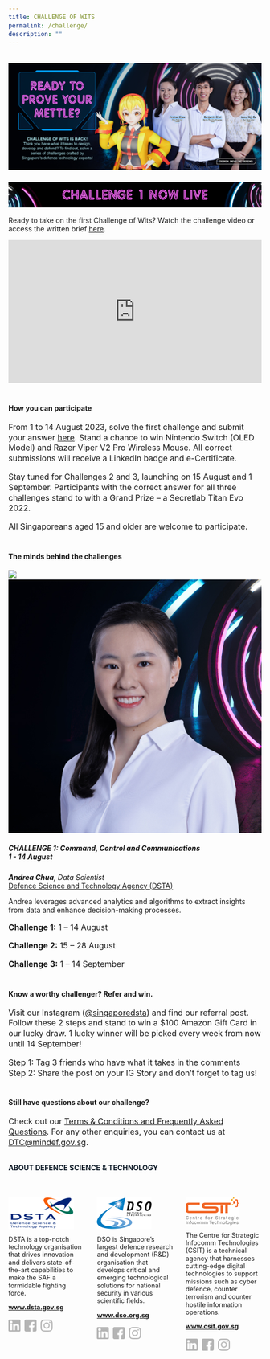```yaml
---
title: CHALLENGE OF WITS
permalink: /challenge/
description: ""
---
```

<style>
	
	.embed-container 
	{ position: relative; padding-bottom: 56.25%; height: 0; overflow: hidden; max-width: 100%; } 
	.embed-container iframe, .embed-container object, .embed-container embed { position: absolute; top: 0; left: 0; width: 100%; height: 100%; }
	
	a[target="_blank"]:after,.float-buttons{
	display:none;}
	

	.join-benefits,.d-flex{
	display:flex!important;
	}
	
	.mt-60{
	margin-top:60px!important;}
	
		.mt-40{
	margin-top:40px!important;}
	
			.mt-20{
	margin-top:20px!important;}
	
				.mt-0{
	margin-top:0px!important;}
	
	p.cta-text{
	font-size:0.8rem;
	line-height:1.3}
	
	p.challenge-text{
		font-size:1rem;
	line-height:1.3}
	
	.self-center{
	align-self:center;}
	
		.bold{
	font-weight:bold;
	}


	@media only screen and (min-width:768px){
	
	.mr-16{
	margin-right:16px;}
	
	.col-6{
	width:50%!important;
	}
	
	.col-8{
	width:66.6%!important;
	}
	
	.col-4{
	width:33.3%!important;
	}
	
	
	
	
	.join-benefits img{
		display:flex;
	width:50%;
	}
	}

	@media only screen and (max-width:767px){
	.join-benefits,.flex-column{
	flex-direction:column;

	}
	
	.mt-sm-12{
	margin-top:12px!important;}
	}
	
	.center {

		text-align: center;
		justify-content: center;
		aspect-ratio: 16 / 9;
		width: 100%;
		
	}

	.youtube-video {
	  
	}
	
</style>

<img src="/images/DTC Challenge_KV_Final.jpg" class="mt-20"/>

<img src="/images/challenge_banner_1.jpg" class="mt-20"/>
<p>
	Ready to take on the first Challenge of Wits? Watch the challenge video or access the written brief <a href="https://www.?????/" target="_blank">here</a>.
</p>

<div class="center">
	<iframe class="center"  src='https://www.youtube.com/embed/quAH8enjA28' frameborder='0' allowfullscreen></iframe>
</div>
<h4 class="mt-40 bold">
	How you can participate
</h4>
<p class="challenge-text">
	From 1 to 14 August 2023, solve the first challenge and submit your answer <a href="https://www.?????/" target="_blank">here</a>.  Stand a chance to win Nintendo Switch (OLED Model) and Razer Viper V2 Pro Wireless Mouse. All correct submissions will receive a LinkedIn badge and e-Certificate.
</p>
<p class="challenge-text">
	Stay tuned for Challenges 2 and 3, launching on 15 August and 1 September. Participants with the correct answer for all three challenges stand to with a Grand Prize – a Secretlab Titan Evo 2022.
</p>
<p class="challenge-text">
	All Singaporeans aged 15 and older are welcome to participate.
</p>

<h4 class="mt-40 bold">
	The minds behind the challenges
</h4>
<div class="row">
	<div class="col-lg-2 col-md-2"><img src="img/c1.png"></div>   <img src="/images/DTC_profile_Andrea.jpg" style=""/>
	<div class="col-lg-10 col-md-10">
		<div class="row">
			<div class="col-lg-12">
				<h5 class="challenge">CHALLENGE 1: Command, Control and Communications <br/> 1 - 14 August </h5>
			</div>
		</div>
		<div class="row">
			<div class="col-lg-12">
				<i><b>Andrea Chua</b>, Data Scientist</i>
			</div>
		</div>
		<div class="row agency">
			<div class="col-lg-12">
			<a href="https://www.dsta.gov.sg/home" target="_blank">Defence Science and Technology Agency (DSTA)</a> 
			</div>
		</div>
		<div class="row">
			<div class="col-lg-12">
			<p> Andrea leverages advanced analytics and algorithms to extract insights from data and enhance decision-making processes.</p>
			</div>
		</div>
	</div>
</div>

<p class="challenge-text">
	<strong>Challenge 1:</strong> 1 – 14 August
</p>	
<p class="challenge-text">
	<strong>Challenge 2:</strong> 15 – 28 August
</p>
<p class="challenge-text">
	<strong>Challenge 3:</strong> 1 – 14 September
</p>

<h4 class="mt-40 bold">
	Know a worthy challenger? Refer and win.
</h4>
<p class="challenge-text">
	Visit our Instagram (<a href="https://www.instagram.com/singaporedsta/" target="_blank">@singaporedsta</a>) and find our referral post. Follow these 2 steps and stand to win a $100 Amazon Gift Card in our lucky draw. 1 lucky winner will be picked every week from now until 14 September!
</p>
<p class="challenge-text">
	Step 1: Tag 3 friends who have what it takes in the comments <br/>
	Step 2: Share the post on your IG Story and don’t forget to tag us!
</p>

<h4 class="mt-40 bold">
	Still have questions about our challenge?
</h4>

<p class="challenge-text">
	Check out our <a href="https://www.dtcareers.gov.sg/terms-conditions-and-frequently-asked-questions" target="_blank">Terms & Conditions and Frequently Asked Questions</a>. For any other enquiries, you can contact us at <a href="mailto:DTC@mindef.gov.sg" target="_blank">DTC@mindef.gov.sg</a>. 
</p>

<h4  style="font-weight:bold;margin-top:2rem;color:#0C1926;">ABOUT DEFENCE SCIENCE & TECHNOLOGY</h4>

<style>
	.dst-3-col{display:flex;justify-content:space-between;}
	.dst-col{display:flex;width:30%;flex-direction:column;}
	.dst-col img{
	width:fit-content;
	margin:2rem 0 0 0;
	}
	
	@media (max-width:767px){
	.dst-3-col{
		flex-direction:column;
	}
	
	.dst-col{
	width:100%;}
	}
	
	.social-icon{
	width:24px;
	height:24px;}
	
	.dst-3-col p, .dst-3-col a{
	font-size:0.8rem;line-height:1.2;
	}
	
	.dst-3-col a{
	font-weight:bold;
	}
	
	a.site-url{
	margin:0;
	}
	
	img.social-icon{
	margin-top:1rem;}
	
	.social{
	display:flex;}
	
	.social > a{
	margin:0 8px 0 0;
	}

	.left-half {
	  background-color: #ff9e2c;
	  position: absolute;
	  left: 0px;
	  width: 50%;
	}
	
	.right-half {
	  background-color: #b6701e;
	  position: absolute;
	  right: 0px;
	  width: 50%;
	}
	
</style>

<div class="dst-3-col">
	<div class="dst-col">
		<img src="/images/dsta-logo-DTCareers.png" style=""/>
			<p >DSTA is a top-notch technology organisation that drives innovation and delivers state-of-the-art capabilities to make the SAF a formidable fighting force.</p>
			<a href="https://www.dsta.gov.sg/home" target="_blank" class="site-url">www.dsta.gov.sg</a>
		<div class="social">
			<a href="https://www.linkedin.com/company/dsta/" target="_blank">
				<img src="/images/icons/linkedin.svg" class="social-icon" />
			</a>
			<a href="https://www.facebook.com/SingaporeDSTA" target="_blank">
				<img src="/images/icons/facebook.svg" class="social-icon" />
			</a>
			<a href="https://www.instagram.com/singaporedsta" target="_blank">
				<img src="/images/icons/instagram.svg" class="social-icon" />
			</a>
		</div>
	</div>
	<div class="dst-col">
		<img src="/images/dso-logo.png" style=""/>
			<p>DSO is Singapore’s largest defence research and development (R&D) organisation that develops critical and emerging technological solutions for national security in various scientific fields. 
</p>
			<a href="https://www.dso.org.sg" class="site-url" target="_blank">www.dso.org.sg</a>
		<div class="social">
			<a href="https://www.linkedin.com/company/dso-national-laboratories" target="_blank">
				<img src="/images/icons/linkedin.svg" class="social-icon" />
			</a>
			<a href="https://www.facebook.com/dso.sg/" target="_blank">
				<img src="/images/icons/facebook.svg" class="social-icon" />
			</a>
			<a href="https://www.instagram.com/discoverdso/" target="_blank">
				<img src="/images/icons/instagram.svg" class="social-icon" />
			</a>
		</div>
	</div>
	<div class="dst-col">
<img src="/images/csit-logo.png" style=""/>
<p>The Centre for Strategic Infocomm Technologies (CSIT) is a technical agency that harnesses cutting-edge digital technologies to support missions such as cyber defence, counter terrorism and counter hostile information operations.</p>
<a href="https://www.csit.gov.sg" target="_blank" class="site-url">www.csit.gov.sg</a>
<div class="social">
<a href="https://www.linkedin.com/company/centre-for-strategic-infocomm-technologies/" target="_blank">
<img src="/images/icons/linkedin.svg" class="social-icon" />
</a>
<a href="https://www.facebook.com/csitsg/" target="_blank">
<img src="/images/icons/facebook.svg" class="social-icon" />
</a>
<a href="https://www.instagram.com/csitsg" target="_blank">
<img src="/images/icons/instagram.svg" class="social-icon" />
</a>
</div>
</div>
</div>
